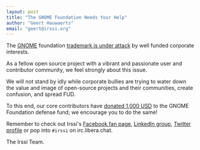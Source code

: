 ```yaml
---
layout: post
title: "The GNOME Foundation Needs Your Help"
author: "Geert Hauwaerts"
email: "geert@irssi.org"
---
```


The [GNOME](https://www.gnome.org/) foundation [trademark is under
attack](https://www.gnome.org/groupon) by well funded corporate interests.

As a fellow open source project with a vibrant and passionate user and
contributor community, we feel strongly about this issue.

We will not stand by idly while corporate bullies are trying to water down
the value and image  of open-source projects and their communities, create
confusion, and spread FUD.

To this end, our core contributors have [donated 1,000 USD](/images/gnome.png)
to the GNOME Foundation defense fund; we encourage you to do the same!

Remember to check out Irssi's [Facebook fan page](https://facebook.com/irssi),
[LinkedIn group](https://www.linkedin.com/groups?gid=147751), [Twitter
profile](https://twitter.com/IrssiProject) or pop into `#irssi` on irc.libera.chat.

The Irssi Team.
